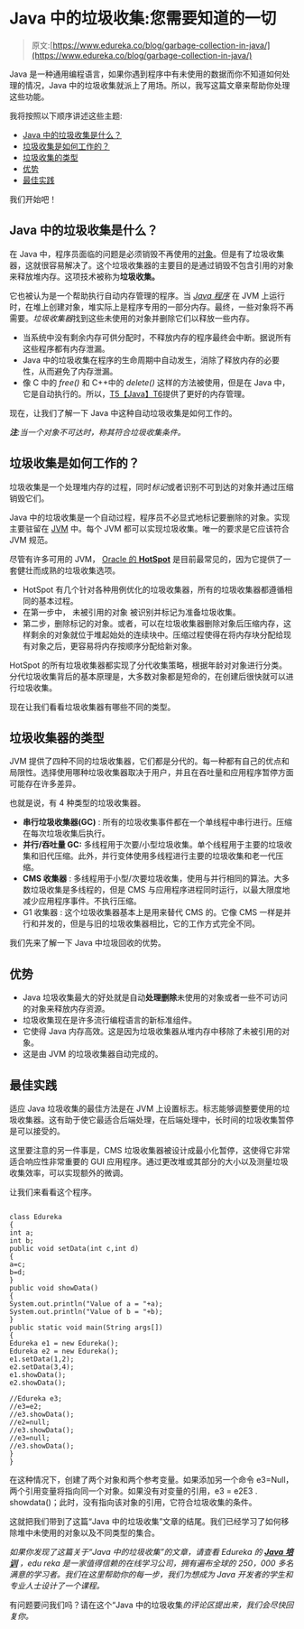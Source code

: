 # Java 中的垃圾收集:您需要知道的一切

> 原文:[https://www.edureka.co/blog/garbage-collection-in-java/](https://www.edureka.co/blog/garbage-collection-in-java/)

Java 是一种通用编程语言，如果你遇到程序中有未使用的数据而你不知道如何处理的情况，Java 中的垃圾收集就派上了用场。所以，我写这篇文章来帮助你处理这些功能。

我将按照以下顺序讲述这些主题:

*   [Java 中的垃圾收集是什么？](#What_is_garbage_collection_in_Java?)
*   [垃圾收集是如何工作的？](#How_does_Garbage_Collection_work?)
*   [垃圾收集的类型](#Types_of_Garbage_Collection)
*   [优势](#Advantages)
*   [最佳实践](#Best_Practices)

我们开始吧！

## **Java 中的垃圾收集是什么？**

在 Java 中，程序员面临的问题是必须销毁不再使用的[对象](https://www.edureka.co/blog/java-objects-and-classes/)。但是有了垃圾收集器，这就很容易解决了。这个垃圾收集器的主要目的是通过销毁不包含引用的对象来释放堆内存。这项技术被称为**垃圾收集。**

它也被认为是一个帮助执行自动内存管理的程序。当 [*Java 程序*](https://www.edureka.co/blog/java-programs/) 在 JVM 上运行时，在堆上创建对象，堆实际上是程序专用的一部分内存。最终，一些对象将不再需要。*垃圾收集器*找到这些未使用的对象并删除它们以释放一些内存。

*   当系统中没有剩余内存可供分配时，不释放内存的程序最终会中断。据说所有这些程序都有内存泄漏。
*   Java 中的垃圾收集在程序的生命周期中自动发生，消除了释放内存的必要性，从而避免了内存泄漏。
*   像 C 中的 *free()* 和 C++中的 *delete()* 这样的方法被使用，但是在 Java 中，它是自动执行的。所以，[T5【Java】T6](https://www.edureka.co/blog/java-tutorial/)提供了更好的内存管理。

现在，让我们了解一下 Java 中这种自动垃圾收集是如何工作的。

***注**:当一个对象不可达时，称其符合垃圾收集条件。*

## **垃圾收集是如何工作的？**

垃圾收集是一个处理堆内存的过程，同时*标记*或者识别不可到达的对象并通过压缩销毁它们。

Java 中的垃圾收集是一个自动过程，程序员不必显式地标记要删除的对象。实现主要驻留在 [JVM](https://www.edureka.co/blog/what-is-java/#ComponentsinJava) 中。每个 JVM 都可以实现垃圾收集。唯一的要求是它应该符合 JVM 规范。

尽管有许多可用的 JVM， [Oracle 的 **HotSpot**](https://www.oracle.com/technetwork/java/javase/tech/index-jsp-136373.html) 是目前最常见的，因为它提供了一套健壮而成熟的垃圾收集选项。

*   HotSpot 有几个针对各种用例优化的垃圾收集器，所有的垃圾收集器都遵循相同的基本过程。
*   在第一步中，  未被引用的对象  被识别并标记为准备垃圾收集。
*   第二步，删除标记的对象。或者，可以在垃圾收集器删除对象后压缩内存，这样剩余的对象就位于堆起始处的连续块中。压缩过程使得在将内存块分配给现有对象之后，更容易将内存按顺序分配给新对象。

HotSpot 的所有垃圾收集器都实现了分代收集策略，根据年龄对对象进行分类。分代垃圾收集背后的基本原理是，大多数对象都是短命的，在创建后很快就可以进行垃圾收集。

现在让我们看看垃圾收集器有哪些不同的类型。

## **垃圾收集器的类型**

JVM 提供了四种不同的垃圾收集器，它们都是分代的。每一种都有自己的优点和局限性。选择使用哪种垃圾收集器取决于用户，并且在吞吐量和应用程序暂停方面可能存在许多差异。

也就是说，有 4 种类型的垃圾收集器。

*   **串行垃圾收集器(GC)** : 所有的垃圾收集事件都在一个单线程中串行进行。压缩在每次垃圾收集后执行。
*   **并行/吞吐量 GC:** 多线程用于次要/小型垃圾收集。单个线程用于主要的垃圾收集和旧代压缩。此外，并行变体使用多线程进行主要的垃圾收集和老一代压缩。
*   **CMS 收集器** : 多线程用于小型/次要垃圾收集，使用与并行相同的算法。大多数垃圾收集是多线程的，但是 CMS 与应用程序进程同时运行，以最大限度地减少应用程序事件。不执行压缩。
*   G1 收集器 : 这个垃圾收集器基本上是用来替代 CMS 的。它像 CMS 一样是并行和并发的，但是与旧的垃圾收集器相比，它的工作方式完全不同。

我们先来了解一下 Java 中垃圾回收的优势。

## **优势**

*   Java 垃圾收集最大的好处就是自动**处理删除**未使用的对象或者一些不可访问的对象来释放内存资源。
*   垃圾收集现在是许多流行编程语言的新标准组件。
*   它使得 Java 内存高效。这是因为垃圾收集器从堆内存中移除了未被引用的对象。
*   这是由 JVM 的垃圾收集器自动完成的。

## **最佳实践**

适应 Java 垃圾收集的最佳方法是在 JVM 上设置标志。标志能够调整要使用的垃圾收集器。这有助于使它最适合后端处理，在后端处理中，长时间的垃圾收集暂停是可以接受的。

这里要注意的另一件事是，CMS 垃圾收集器被设计成最小化暂停，这使得它非常适合响应性非常重要的 GUI 应用程序。通过更改堆或其部分的大小以及测量垃圾收集效率，可以实现额外的微调。

让我们来看看这个程序。

```

class Edureka
{
int a;
int b;
public void setData(int c,int d)
{
a=c;
b=d;
}
public void showData()
{
System.out.println("Value of a = "+a);
System.out.println("Value of b = "+b);
}
public static void main(String args[])
{
Edureka e1 = new Edureka();
Edureka e2 = new Edureka();
e1.setData(1,2);
e2.setData(3,4);
e1.showData();
e2.showData();

//Edureka e3;
//e3=e2;
//e3.showData();
//e2=null;
//e3.showData();
//e3=null;
//e3.showData();
}
}

```

在这种情况下，创建了两个对象和两个参考变量。如果添加另一个命令 e3=Null，两个引用变量将指向同一个对象。如果没有对变量的引用，e3 = e2E3 . showdata()；此时，没有指向该对象的引用，它符合垃圾收集的条件。

这就把我们带到了这篇“Java 中的垃圾收集”文章的结尾。我们已经学习了如何移除堆中未使用的对象以及不同类型的集合。

*如果你发现了这篇关于“Java 中的垃圾收集”的文章，请查看 Edureka 的 **[Java 培训](https://www.edureka.co/java-j2ee-training-course)** ，edu reka 是一家值得信赖的在线学习公司，拥有遍布全球的 250，000 多名满意的学习者。我们在这里帮助你的每一步，我们为想成为 Java 开发者的学生和专业人士设计了一个课程。*

有问题要问我们吗？请在这个“Java 中的垃圾收集*的评论区提出来，我们会尽快回复你。*